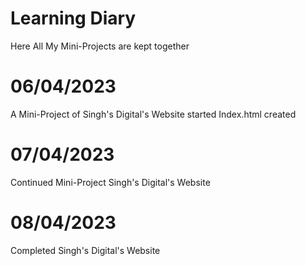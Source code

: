 # Learning Diary

Here All My Mini-Projects are kept together 

# 06/04/2023

A Mini-Project of  Singh's Digital's Website started
Index.html created

# 07/04/2023

Continued Mini-Project Singh's Digital's Website

# 08/04/2023

Completed Singh's Digital's Website
